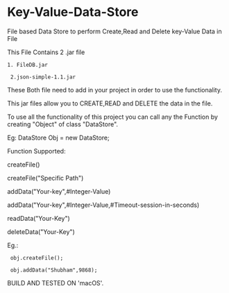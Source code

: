 # Key-Value-Data-Store
File based Data Store to perform Create,Read and Delete key-Value Data in File

This File Contains 2 .jar file
     
	1. FileDB.jar
	
     2.json-simple-1.1.jar
 
 
These Both file need to add in your project in order to use the functionality.

This jar files allow you to CREATE,READ and DELETE the data in the file.

To use all the functionality of this project you can call any the Function by creating "Object" of class "DataStore".

Eg:
     DataStore Obj = new DataStore;
     
     
Function Supported:


createFile()

createFile("Specific Path")


addData("Your-key",#Integer-Value)

addData("Your-key",#Integer-Value,#Timeout-session-in-seconds)


readData("Your-Key")


deleteData("Your-Key")


Eg.: 

     obj.createFile();

     obj.addData("Shubham",9868);



BUILD AND TESTED ON 'macOS'.
